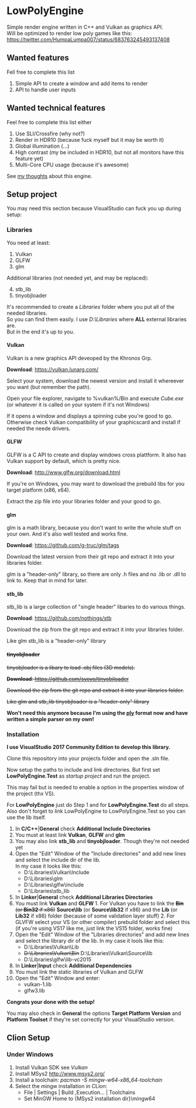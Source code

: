 # LowPolyEngine

Simple render engine written in C++ and Vulkan as graphics API.  
Will be optimized to render low poly games like this:  
https://twitter.com/HumpaLumpa007/status/683763245493137408

## Wanted features

Fell free to complete this list

1. Simple API to create a window and add items to render
2. API to handle user inputs

## Wanted technical features

Feel free to complete this list either

1. Use SLI/Crossfire (why not?)
2. Render in HDR10 (because fuck myself but it may be worth it)
3. Global illumination (...)
4. High contrast (my be included in HDR10, but not all monitors have this feature yet)
5. Multi-Core CPU usage (because it's awesome)

See [my thoughts](https://gitlab.hopul.net/Clemens/LowPolyEngine/blob/master/somethoughts.md) about this engine.

## Setup project

You may need this section because VisualStudio can fuck you up during setup:

### Libraries

You need at least:

1. Vulkan
2. GLFW
3. glm

Additional libraries (not needed yet, and may be replaced):

4. stb_lib
5. tinyobjloader

It's recommended to create a *Libraries* folder where you put all of the needed libraries.  
So you can find them easily. I use *D:\Libraries* where **ALL** external libraries are.  
But in the end it's up to you.

#### Vulkan

Vulkan is a new graphics API deveoped by the Khronos Grp.

**Download**: https://vulkan.lunarg.com/

Select your system, download the newest version and install it whereever you want (but remember the path).  

Open your file explorer, navigate to %vulkan%/Bin and execute *Cube.exe* (or whatever it is called on your system if it's not Windows)

If it opens a window and displays a spinning cube you're good to go. Otherwise check Vulkan compatibility of your graphicscard and install if needed the neede drivers.

#### GLFW

GLFW is a C API to create and display windows cross plattform. It also has Vulkan support by default, which is pretty nice.

**Download**: http://www.glfw.org/download.html

If you're on Windows, you may want to download the prebuild libs for you target platform (x86, x64).

Extract the zip file into your libraries folder and your good to go.

#### glm

glm is a math library, because you don't want to write the whole stuff on your own. And it's also well tested and works fine.

**Download**: https://github.com/g-truc/glm/tags

Download the latest version from their git repo and extract it into your libraries folder.

glm is a "header-only" library, so there are only .h files and no .lib or .dll to link to. Keep that in mind for later.

#### stb_lib

stb_lib is a large collection of "single header" libaries to do various things.

**Download**: https://github.com/nothings/stb

Download the zip from the git repo and extract it into your libraries folder.

Like glm stb_lib is a "header-only" library

#### ~~tinyobjloader~~

~~tinyobjloader is a libary to load .obj files (3D models).~~

~~**Download**: https://github.com/syoyo/tinyobjloader~~

~~Download the zip from the git repo and extract it into your libraries folder.~~

~~Like glm and stb_lib tinyobjloader is a "header-only" library~~

**Won't need this anymore because I'm using the [ply](https://de.wikipedia.org/wiki/Polygon_File_Format) format now and have written a simple parser on my own!**

### Installation

**I use VisualStudio 2017 Community Edition to develop this library.**

Clone this repository into your projects folder and open the .sln file.

Now setup the paths to include and link directories. But first set **LowPolyEngine.Test** as *startup project* and run the project.

This may fail but is needed to enable a option in the properties window of the project (thx VS).

For **LowPolyEngine** just do Step 1 and for **LowPolyEngine.Test** do all steps.  
Also don't forget to link LowPolyEngine to LowPolyEngine.Test so you can use the lib itself.

1. In **C/C++**|**General** check **Additional Include Directories**
  1. You must at least link **Vulkan**, **GLFW** and **glm**
  2. You may also link **stb_lib** and **tinyobjloader**. Though they're not needed yet
  3. Open the "Edit" Window of the "Include directories" and add new lines and select the include dir of the lib.  
     In my case it looks like this:
      * D:\Libraries\Vulkan\Include
      * D:\Libraries\glm
      * D:\Libraries\glfw\include
      * D:\Libraries\stb_lib
2. In **Linker**|**General** check **Additional Libraries Directories**
  1. You must link **Vulkan** and **GLFW**
    1. For Vulkan you have to link the ~~**Bin** (or **Bin32** if x86)~~ **Source\lib** (or **Source\lib32** if x86) and the **Lib** (or **Lib32** if x86) folder (because of some validation layer stuff)
    2. For GLVFW select your VS (or other compiler) prebuild folder and select this (if you're using VS17 like me, just link the VS15 folder, works fine)
  2. Open the "Edit" Window of the "Libraries directories" and add new lines and select the library dir of the lib.
     In my case it lools like this:
      * D:\Libraries\Vulkan\Lib
      * ~~D:\Libraries\Vulkan\Bin~~ D:\Libraries\Vulkan\Source\lib
      * D:\Libraries\glfw\lib-vc2015
3. In **Linker**|**Input** check **Additional Dependencies**
  1. You must link the static libraries of Vulkan and GLFW
  2. Open the "Edit" Window and enter:
      * vulkan-1.lib
      * glfw3.lib

**Congrats your done with the setup!**

You may also check in **General** the options **Target Platform Version** and **Platform Toolset** if they're set correctly for your VisualStudio version.


## Clion Setup

### Under Windows

1. Install Vulkan SDK see *Vulkan*
2. Install MSys2 http://www.msys2.org/
3. Install a toolchain: *pacman -S mingw-w64-x86_64-toolchain*
4. Select the mingw installation in CLion:
    * File | Settings | Build ,Execution... | Toolchains
    * Set MinGW Home to {MSys2 installation dir}\mingw64
